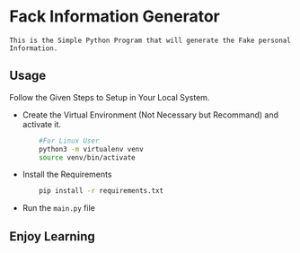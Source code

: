 # Fack Information Generator
    This is the Simple Python Program that will generate the Fake personal Information. 

## Usage
Follow the Given Steps to Setup in Your Local System. 
- Create the Virtual Environment (Not Necessary but Recommand) and activate it.
    ```bash
        #For Linux User
        python3 -m virtualenv venv
        source venv/bin/activate

    ```
- Install the Requirements
    ```bash
        pip install -r requirements.txt
    ```
- Run the `main.py` file

## Enjoy Learning